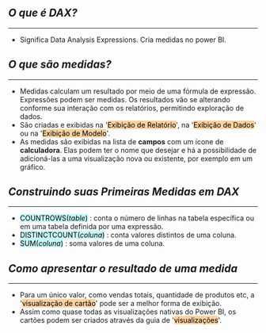 ## *O que é DAX?*
***

- Significa Data Analysis Expressions. Cria medidas no power BI.

## *O que são medidas?*
***

- Medidas calculam um resultado por meio de uma fórmula de expressão. Expressões podem ser medidas. Os resultados vão se alterando conforme sua interação com os relatórios, permitindo exploração de dados.
- São criadas e exibidas na '<mark style="background: #FFB86CA6;">Exibição de Relatório</mark>', na '<mark style="background: #FFB86CA6;">Exibição de Dados</mark>' ou na '<mark style="background: #FFB86CA6;">Exibição de Modelo</mark>'. 
- As medidas são exibidas na lista de **campos** com um ícone de **calculadora**. Elas podem ter o nome que desejar e há a possibilidade de adicioná-las a uma visualização nova ou existente, por exemplo em um gráfico.

## *Construindo suas Primeiras Medidas em DAX*
***

- <mark style="background: #ABF7F7A6;">COUNTROWS(_table_)</mark> : conta o número de linhas na tabela específica ou em uma tabela definida por uma expressão. 
- <mark style="background: #ABF7F7A6;">DISTINCTCOUNT(_coluna_)</mark> : conta valores distintos de uma coluna.
- <mark style="background: #ABF7F7A6;">SUM(_coluna_)</mark> : soma valores de uma coluna.

## *Como apresentar o resultado de uma medida*
***

- Para um único valor, como vendas totais, quantidade de produtos etc, a '<mark style="background: #FFB86CA6;">visualização de cartão</mark>' pode ser a melhor forma de exibição. 
- Assim como quase todas as visualizações nativas do Power BI, os cartões podem ser criados através da guia de '<mark style="background: #FFB86CA6;">visualizações</mark>'.
